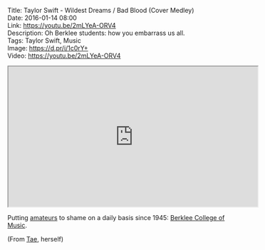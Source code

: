 Title: Taylor Swift - Wildest Dreams / Bad Blood (Cover Medley)  
Date: 2016-01-14 08:00  
Link: https://youtu.be/2mLYeA-ORV4  
Description: Oh Berklee students: how you embarrass us all.  
Tags: Taylor Swift, Music  
Image: https://d.pr/i/1c0rY+  
Video: https://youtu.be/2mLYeA-ORV4  

<iframe width="560" height="315" src="https://www.youtube.com/embed/2mLYeA-ORV4" allowfullscreen></iframe>

Putting [amateurs][1] to shame on a daily basis since 1945: [Berklee College of Music][2].

(From [Tae][3], herself)

[1]: https://vimeo.com/151450157#t=985s "Us playing at The Shadow"
[2]: https://en.wikipedia.org/wiki/Berklee_College_of_Music "Berklee College of Music"
[3]: https://twitter.com/taylorswift13/status/687357073974165504 "Taylor Swift's link to the video"